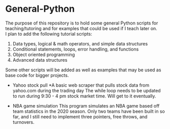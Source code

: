 # General-Python

The purpose of this repository is to hold some general Python scripts for teaching/tutoring and for examples that could be used if I teach later on.  
I plan to add the following tutorial scripts:

1. Data types, logical & math operators, and simple data structures
2. Conditional statements, loops, error handling, and functions
3. Object oriented programming
4. Advanced data structures

Some other scripts will be added as well as examples that may be used as base code for bigger projects.

- Yahoo stock pull
  *A basic web scraper that pulls stock data from yahoo.com during the trading day
   The while loop needs to be updated to run during 9:30 - 4 pm stock market time.  Will get to it eventually.
   
 - NBA game simulation
   This program simulates an NBA game based off team statistics in the 2020 season.  Only two teams have been built in so far, and I still need to implement three pointers, free      throws, and turnovers.  
